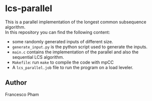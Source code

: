 # lcs-parallel
This is a parallel implementation of the longest common subsequence algorithm.\
In this repository you can find the following content:
- some randomly generated inputs of different size.
- `generate_input.py` is the python script used to generate the inputs.
- `main.c` contains the implementation of the parallel and also the sequential LCS algorithm.
- `Makefile`: run `make` to compile the code with mpCC
- A `lcs_parallel.job` file to run the program on a load leveler.

## Author
Francesco Pham